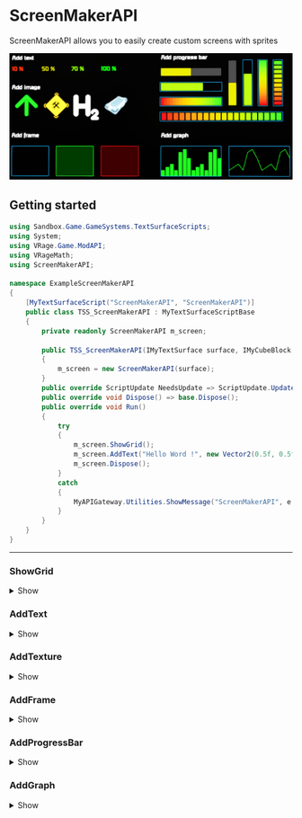 # ScreenMakerAPI

ScreenMakerAPI allows you to easily create custom screens with sprites

![ScreenMakerAPI](/Images/ScreenMakerAPI.jpg)

## Getting started

```C#
using Sandbox.Game.GameSystems.TextSurfaceScripts;
using System;
using VRage.Game.ModAPI;
using VRageMath;
using ScreenMakerAPI;

namespace ExampleScreenMakerAPI
{
    [MyTextSurfaceScript("ScreenMakerAPI", "ScreenMakerAPI")]
    public class TSS_ScreenMakerAPI : MyTextSurfaceScriptBase
    {
        private readonly ScreenMakerAPI m_screen;
        
        public TSS_ScreenMakerAPI(IMyTextSurface surface, IMyCubeBlock block, Vector2 size) : base(surface, block, size)
        {
            m_screen = new ScreenMakerAPI(surface);
        }
        public override ScriptUpdate NeedsUpdate => ScriptUpdate.Update100;
        public override void Dispose() => base.Dispose();
        public override void Run()
        {
            try
            {
                m_screen.ShowGrid();
                m_screen.AddText("Hello Word !", new Vector2(0.5f, 0.5f), 1.0f, TextAlignment.CENTER, "White", new Color(120, 120, 120));
                m_screen.Dispose();
            }
            catch
            {
                MyAPIGateway.Utilities.ShowMessage("ScreenMakerAPI", e.Message);
            }
        }
    }
}
```

***

### ShowGrid

<details>

<summary>Show</summary>

`ShowGrid(pixel)`

`bool pixel` show ratio or pixel (default: ratio)

```C#
ShowGrid();
```

![ShowGrid](/Images/ShowGrid.jpg)

</details>

### AddText

<details>

<summary>Show</summary>

`AddText(text, pos, size, align, fontId, color1, color2, ratio)`

`string text` custom text

`Vector2 pos` position on screen (ratio between 0 to 1 or pixel)

`float size` text size

`string fontId` font Id

`TextAlignment align` alignment

`Color color1` Primary color

`Color color2` Secondary color

`float ratio` ratio between 0 to 1 to calc color with color1 and color2

```C#
AddText("Hello Word !", new Vector2(0.5f, 0.5f), 1.0f, TextAlignment.CENTER, "White", new Color(255, 0, 0), new Color(0, 255, 0), 0.5f);
```

</details>

### AddTexture

<details>

<summary>Show</summary>

`AddTexture(sprite, pos, size, align, orient, color1, color2, ratio, preserveTextureRatio, testSprite)`

`string sprite` texture name

`Vector2 pos` position on screen (ratio between 0 to 1 or pixel)

`Vector2 size` size on screen (ratio between 0 to 1 or pixel)

`float orient` orientation in degre

`TextAlignment align` alignment

`Color color1` Primary color

`Color color2` Secondary color

`float ratio` ratio between 0 to 1 to calc color with color1 and color2

`bool preserveTextureRatio` true if screen width is greater than height

`bool testSprite` true if you want to raise an exception if the sprite does not exist

```C#
AddTexture("", new Vector2(0.5f, 0.5f), new Vector2(0.5f, 0.5f);
```

</details>

### AddFrame

<details>

<summary>Show</summary>

`AddFrame(pos, size, align, color1, color2, ratio, background)`

`Vector2 pos` position on screen (ratio between 0 to 1 or pixel)

`Vector2 size` size on screen (ratio between 0 to 1 or pixel)

`TextAlignment align` alignment

`Color color1` Primary color

`Color color2` Secondary color

`float ratio` ratio between 0 to 1 to calc color with color1 and color2

`bool background` transparent background linked to the defined color

```C#
AddFrame(new Vector2(0.5f, 0.5f), new Vector2(0.5f, 0.5f), new Color(0, 100, 220), true);
```

</details>

### AddProgressBar

<details>

<summary>Show</summary>

`AddProgressBar(pos, size, align, gradient, tiles color1, color2, ratio, bordercol, backcol)`

`Vector2 pos` position on screen (ratio between 0 to 1 or pixel)

`Vector2 size` size on screen (ratio between 0 to 1 or pixel)

`TextAlignment align` alignment

`bool gradient` false = simple colored bar, true = gradient color bar

`int tiles` number of tiles for gradient

`Color color1` Primary color

`Color color2` Secondary color

`float ratio` ratio between 0 to 1 to calc color with color1 and color2

`Color bordercol` add colored frame

`Color backcol` add colored background

```C#
AddProgressBar(new Vector2(0.5f, 0.5f), new Vector2(0.8f, 0.05f), new Color(255, 0, 0), new Color(0, 255, 0), 1.0f, bordercol: new Color(0, 100, 220));
```

</details>

### AddGraph

<details>

<summary>Show</summary>

`AddGraphBar(pos, size, values, align, color1, bordercol)`

`Vector2 pos` position on screen (ratio between 0 to 1 or pixel)

`Vector2 size` size on screen (ratio between 0 to 1 or pixel)

`List<float> values` ratio list

`TextAlignment align` alignment

`Color color1` graph color

`Color bordercol` add colored frame

```C#
var RatioList = new List<float>() { 0.2f, 0.34f, 0.5f, 0.25f, 0.8f, 0.95f, 0.6f, 0.4f, 0.3f, 0.1f};
AddGraph(new Vector2(0.5f, 0.5f), new Vector2(0.6f, 0.3f), RatioList, Color.White, bordercol: new Color(0, 100, 220));
```

</details>
